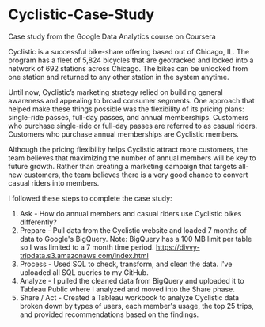# Cyclistic-Case-Study
Case study from the Google Data Analytics course on Coursera


Cyclistic is a successful bike-share offering based out of Chicago, IL. The program has a fleet of 5,824 bicycles that are geotracked and locked into a network of 692 stations across Chicago. The bikes can be unlocked from one station and returned to any other station in the system anytime.

Until now, Cyclistic’s marketing strategy relied on building general awareness and appealing to broad consumer segments. One approach that helped make these things possible was the flexibility of its pricing plans: single-ride passes, full-day passes, and annual memberships. Customers who purchase single-ride or full-day passes are referred to as casual riders. Customers who purchase annual memberships are Cyclistic members.

Although the pricing flexibility helps Cyclistic attract more customers, the team believes that maximizing the number of annual members will be key to future growth. Rather than creating a marketing campaign that targets all-new customers, the team believes there is a very good chance to convert casual riders into members.

I followed these steps to complete the case study:
1. Ask - How do annual members and casual riders use Cyclistic bikes differently?
2. Prepare - Pull data from the Cyclistic website and loaded 7 months of data to Google's BigQuery. Note: BigQuery has a 100 MB limit per table so I was limited to a 7 month time period.
   https://divvy-tripdata.s3.amazonaws.com/index.html
3. Process - Used SQL to check, transform, and clean the data. I've uploaded all SQL queries to my GitHub.
4. Analyze - I pulled the cleaned data from BigQuery and uploaded it to Tableau Public where I analyzed and moved into the Share phase. 
5. Share / Act - Created a Tableau workbook to analyze Cyclistic data broken down by types of users, each member's usage, the top 25 trips, and provided recommendations based on the findings.
